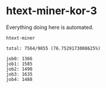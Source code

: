 # htext-miner-kor-3

Everything doing here is automated.

```
htext-miner

total: 7564/9855 (76.7529173008625%)

job0: 1366
job1: 1585
job2: 1490
job3: 1635
job4: 1488
```